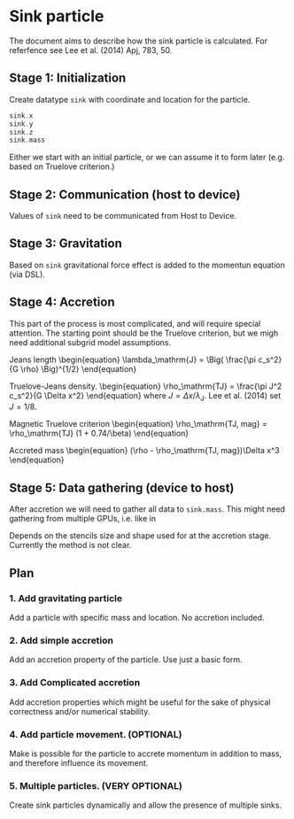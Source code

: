 # Sink particle

The document aims to describe how the sink particle is calculated. 
For referfence see Lee et al. (2014) Apj, 783, 50.

## Stage 1: Initialization

Create datatype `sink` with coordinate and location for the particle. 

```c
sink.x   
sink.y 
sink.z
sink.mass 
```

Either we start with an initial particle, or we can assume it to form later
(e.g. based on Truelove criterion.)

## Stage 2: Communication (host to device)

Values of `sink` need to be communicated from Host to Device. 

## Stage 3: Gravitation

Based on `sink` gravitational force effect is added to the momentun equation (via DSL).

## Stage 4: Accretion

This part of the process is most complicated, and will require special
attention.  The starting point should be the Truelove criterion, but we migh
need additional subgrid model assumptions. 

Jeans length
\begin{equation}
\lambda_\mathrm{J} = \Big( \frac{\pi c_s^2}{G \rho} \Big)^{1/2}
\end{equation} 

Truelove-Jeans density.
\begin{equation}
\rho_\mathrm{TJ} = \frac{\pi J^2 c_s^2}{G \Delta x^2}
\end{equation} 
where $J = \Delta x / \lambda_\mathrm{J}$. Lee et al. (2014) set $J=1/8$.

Magnetic Truelove criterion
\begin{equation}
\rho_\mathrm{TJ, mag} = \rho_\mathrm{TJ} (1 + 0.74/\beta)
\end{equation}

Accreted mass 
\begin{equation}
 (\rho - \rho_\mathrm{TJ, mag})\Delta x^3
\end{equation}

## Stage 5: Data gathering (device to host)

After accretion we will need to gather all data to `sink.mass`. This might need gathering from multiple GPUs, i.e. like in 

Depends on the stencils size and shape used for at the accretion stage. Currently the method is not clear. 

## Plan 

### 1. Add gravitating particle

Add a particle with specific mass and location. No accretion included. 

### 2. Add simple accretion

Add an accretion property of the particle. Use just a basic form. 

### 3. Add Complicated accretion

Add accretion properties which might be useful for the sake of physical correctness and/or numerical stability. 

### 4. Add particle movement. (OPTIONAL)

Make is possible for the particle to accrete momentum in addition to mass, and therefore influence its movement. 

### 5. Multiple particles. (VERY OPTIONAL)

Create sink particles dynamically and allow the presence of multiple sinks. 


